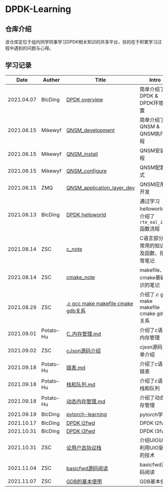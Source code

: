 # DPDK-Learning
## 仓库介绍  
该仓库定位于组内同学同事学习DPDK相关知识的共享平台，目的在于积累学习过程中遇到的问题与心得。

## 学习记录

| Date       | Auther  | Title                                                        | Intro                                            |
| ---------- | ------- | ------------------------------------------------------------ | ------------------------------------------------ |
| 2021.04.07 | BlcDing | [DPDK overview](./DPDK-learning-by-BlcDing/DPDK-overview.md) | 简单介绍了DPDK & DPDK环境配置                    |
| 2021.06.15 | Mikewyf | [QNSM_development](./qnsm_doc/QNSM_development.md)           | 简单介绍了QNSM & QNSM执行流程                    |
| 2021.06.15 | Mikewyf | [QNSM_install](./qnsm_doc/QNSM_install.md)                   | QNSM安装流程                                     |
| 2021.06.15 | Mikewyf | [QNSM_configure](./qnsm_doc/QNSM_configure.md)               | QNSM配置方式                                     |
| 2021.06.15 | ZMQ     | [QNSM_application_layer_dev](./qnsm_application_layer/qnsm_application_layer_dev.md) | QNSM应用层开发                                   |
| 2021.08.13 | BlcDing | [DPDK helloworld](./DPDK-learning-by-BlcDing/DPDK-helloworld.md) | 通过学习helloworld，介绍了`rte_eal_init`函数流程 |
| 2021.08.14 | ZSC     | [c_note](./ZSC_learning_notes/c_note.md)                     | C语言部分不常用的知识以及函数、指针等笔记        |
| 2021.08.14 | ZSC     | [cmake_note](./ZSC_learning_notes/cmake_note.md)             | makefile、cmake基础知识的笔记                    |
| 2021.08.29 | ZSC     | [.c gcc make makefile cmake gdb关系](./ZSC_learning_notes/.c_gcc_make_makefile_cmake_gdb关系.md) | 介绍了.c gcc make makefile cmake gdb关系         |
| 2021.09.01 | Potato-Hu |[C_内存管理.md](./HJX_learning_notes/C_内存管理.md)| 介绍了c语言内存管理|
| 2021.09.02 | ZSC |[cJson源码介绍](./ZSC_learning_notes/cjson_note.md)| cjson源码简单介绍 |
| 2021.09.18 | Potato-Hu |[链表.md](./HJX_learning_notes/链表.md)| 介绍了c语言链表|
| 2021.09.18 | Potato-Hu |[栈和队列.md](./HJX_learning_notes/栈和队列.md)| 介绍了c语言栈和队列|
| 2021.09.18 | Potato-Hu |[动态内存管理.md](./HJX_learning_notes/动态内存管理.md)| 介绍了动态内存管理|
| 2021.09.19 | BlcDing |[pytorch-learning](./DPDK-learning-by-BlcDing/pytorch-learning.md)| pytorch学习 |
| 2021.10.17 | BlcDing |[DPDK l2fwd](./DPDK-learning-by-BlcDing/DPDK-l2fwd.md)| DPDK l2fwd |
| 2021.10.31 | BlcDing |[DPDK l3fwd](./DPDK-learning-by-BlcDing/DPDK-l3fwd.md)| DPDK l3fwd |
| 2021.10.31 | ZSC |[论用户态协议栈](./ZSC_learning_notes/论用户态协议栈.md)| 介绍UIO以及利用UIO驱动的技术 |
| 2021.11.04 | ZSC |[basicfwd源码阅读](./ZSC_learning_notes/basicfwd源码阅读.md)| basicfwd源码阅读 |
| 2021.11.07 | ZSC |[GDB的基本使用](./ZSC_learning_notes/GDB的基本使用.md)| GDB基本使用 |



